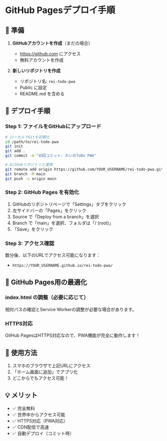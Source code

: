 # GitHub Pagesデプロイ手順

## 📝 準備

1. **GitHubアカウントを作成**（まだの場合）
   - https://github.com にアクセス
   - 無料アカウントを作成

2. **新しいリポジトリを作成**
   - リポジトリ名: `rei-todo-pwa`
   - Public に設定
   - README.md を含める

## 🚀 デプロイ手順

### Step 1: ファイルをGitHubにアップロード

```bash
# ローカルでGitを初期化
cd /path/to/rei-todo-pwa
git init
git add .
git commit -m "初回コミット: れいのToDo PWA"

# GitHubリポジトリと連携
git remote add origin https://github.com/YOUR_USERNAME/rei-todo-pwa.git
git branch -M main
git push -u origin main
```

### Step 2: GitHub Pages を有効化

1. GitHubのリポジトリページで「Settings」タブをクリック
2. 左サイドバーの「Pages」をクリック
3. Source で「Deploy from a branch」を選択
4. Branch で「main」を選択、フォルダは「/ (root)」
5. 「Save」をクリック

### Step 3: アクセス確認

数分後、以下のURLでアクセス可能になります：
- `https://YOUR_USERNAME.github.io/rei-todo-pwa/`

## 🔧 GitHub Pages用の最適化

### index.html の調整（必要に応じて）

相対パスの確認とService Workerの調整が必要な場合があります。

### HTTPS対応

GitHub PagesはHTTPS対応なので、PWA機能が完全に動作します！

## 📱 使用方法

1. スマホのブラウザで上記URLにアクセス
2. 「ホーム画面に追加」でアプリ化
3. どこからでもアクセス可能！

## 💡 メリット

- ✅ 完全無料
- ✅ 世界中からアクセス可能
- ✅ HTTPS対応（PWA対応）
- ✅ CDN配信で高速
- ✅ 自動デプロイ（コミット時）
